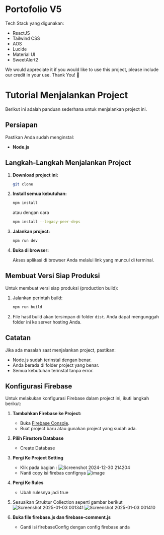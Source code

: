 # Portofolio V5

Tech Stack yang digunakan:
- ReactJS
- Tailwind CSS
- AOS
- Lucide
- Material UI
- SweetAlert2


We would appreciate it if you would like to use this project, please include our credit in your use. Thank You! 🙏

# Tutorial Menjalankan Project

Berikut ini adalah panduan sederhana untuk menjalankan project ini.

## Persiapan

Pastikan Anda sudah menginstal:

- **Node.js** 

## Langkah-Langkah Menjalankan Project

1. **Download project ini:**

   ```bash
   git clone 
   ```

2. **Install semua kebutuhan:**

   ```bash
   npm install
   ```
   atau dengan cara
   
    ```bash
   npm install --legacy-peer-deps
   ```

4. **Jalankan project:**
   
   ```bash
   npm run dev
   ```

6. **Buka di browser:**

   Akses aplikasi di browser Anda melalui link yang muncul di terminal.

## Membuat Versi Siap Produksi

Untuk membuat versi siap produksi (production build):

1. Jalankan perintah build:

   ```bash
   npm run build
   ```

2. File hasil build akan tersimpan di folder `dist`. Anda dapat mengunggah folder ini ke server hosting Anda.

## Catatan

Jika ada masalah saat menjalankan project, pastikan:

- Node.js sudah terinstal dengan benar.
- Anda berada di folder project yang benar.
- Semua kebutuhan terinstal tanpa error.

## Konfigurasi Firebase

Untuk melakukan konfigurasi Firebase dalam project ini, ikuti langkah berikut:

1. **Tambahkan Firebase ke Project:**
   - Buka [Firebase Console](https://console.firebase.google.com/).
   - Buat project baru atau gunakan project yang sudah ada.

2. **Pilih Firestore Database**
   - Create Database

3. **Pergi Ke Project Setting**
    - Klik pada bagian : ![Screenshot 2024-12-30 214204](https://github.com/user-attachments/assets/43243cad-b414-4dd9-8793-d15c401c82fe)
    - Nanti copy isi firebas confignya ![image](https://github.com/user-attachments/assets/6d0e158c-1ae0-40c1-8b41-9e53a1c4ccbb)

4. **Pergi Ke Rules**
   - Ubah rulesnya jadi true

5. Sesuaikan Struktur Collection seperti gambar berikut
  ![Screenshot 2025-01-03 001341](https://github.com/user-attachments/assets/38580122-08a4-4499-a8fd-0f253652a239)
![Screenshot 2025-01-03 001410](https://github.com/user-attachments/assets/d563d7ad-f1ab-46ff-8185-640dcebd0363)

6. **Buka file firebase.js dan firebase-comment.js** 
   - Ganti isi firebaseConfig dengan config firebase anda



    
      


